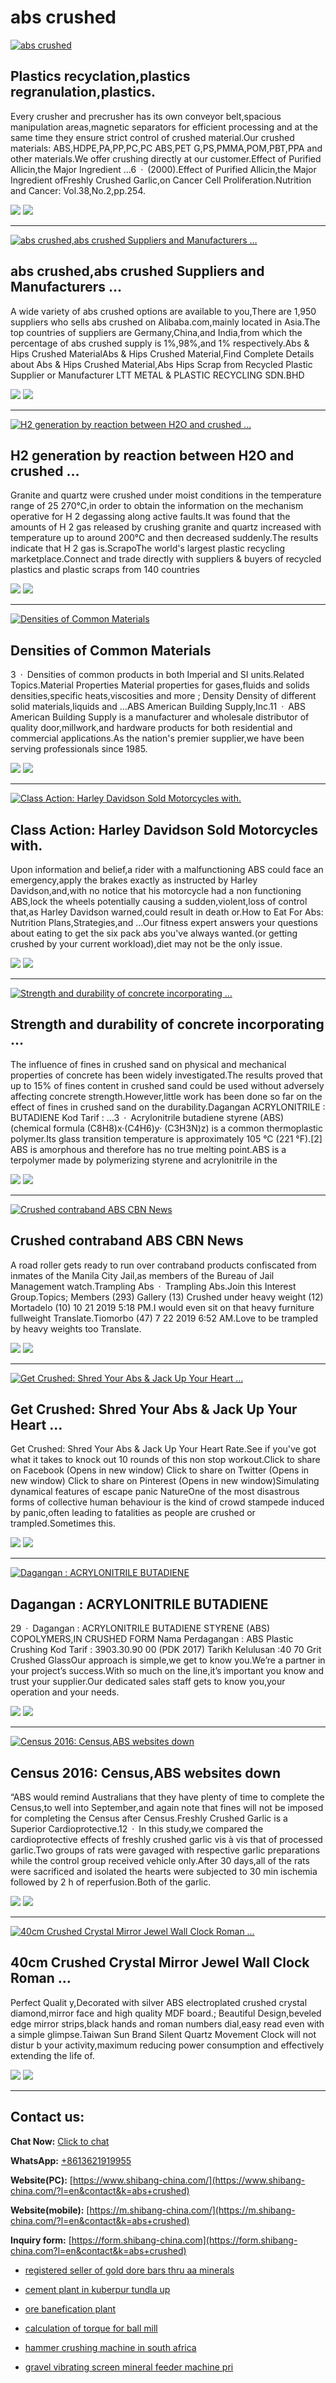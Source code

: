 # abs crushed

<a href="https://swt.shibang-china.com/?l=en&img&k=abs+crushed" target="_blank">![abs crushed](http://static.shibang-china.com/all-800x300/277.jpg)</a>

## Plastics recyclation,plastics regranulation,plastics.
Every crusher and precrusher has its own conveyor belt,spacious manipulation areas,magnetic separators for efficient processing and at the same time they ensure strict control of crushed material.Our crushed materials: ABS,HDPE,PA,PP,PC,PC ABS,PET G,PS,PMMA,POM,PBT,PPA and other materials.We offer crushing directly at our customer.Effect of Purified Allicin,the Major Ingredient …6&ensp;&#0183;&ensp;(2000).Effect of Purified Allicin,the Major Ingredient ofFreshly Crushed Garlic,on Cancer Cell Proliferation.Nutrition and Cancer: Vol.38,No.2,pp.254.


<a href="https://whatsapp.shibangsoft.com/WhatsApp.php" target="_blank" title="WhatsApp">![](http://static.shibang-china.com/icon/whatsapp.png)</a> <a href="https://swt.shibang-china.com/?l=en&icon&k=abs+crushed" target="_blank">![](http://static.shibang-china.com/icon/chat-en.png)</a>

---

<a href="https://swt.shibang-china.com/?l=en&img&k=abs+crushed" target="_blank">![abs crushed,abs crushed Suppliers and Manufacturers …](http://static.shibang-china.com/all-800x300/36.jpg)</a>

## abs crushed,abs crushed Suppliers and Manufacturers …
A wide variety of abs crushed options are available to you,There are 1,950 suppliers who sells abs crushed on Alibaba.com,mainly located in Asia.The top countries of suppliers are Germany,China,and India,from which the percentage of abs crushed supply is 1%,98%,and 1% respectively.Abs &amp; Hips Crushed MaterialAbs &amp; Hips Crushed Material,Find Complete Details about Abs &amp; Hips Crushed Material,Abs Hips Scrap from Recycled Plastic Supplier or Manufacturer LTT METAL &amp; PLASTIC RECYCLING SDN.BHD


<a href="https://whatsapp.shibangsoft.com/WhatsApp.php" target="_blank" title="WhatsApp">![](http://static.shibang-china.com/icon/whatsapp.png)</a> <a href="https://swt.shibang-china.com/?l=en&icon&k=abs+crushed" target="_blank">![](http://static.shibang-china.com/icon/chat-en.png)</a>

---

<a href="https://swt.shibang-china.com/?l=en&img&k=abs+crushed" target="_blank">![H2 generation by reaction between H2O and crushed …](http://static.shibang-china.com/all-800x300/113.jpg)</a>

## H2 generation by reaction between H2O and crushed …
Granite and quartz were crushed under moist conditions in the temperature range of 25 270&#176;C,in order to obtain the information on the mechanism operative for H 2 degassing along active faults.It was found that the amounts of H 2 gas released by crushing granite and quartz increased with temperature up to around 200&#176;C and then decreased suddenly.The results indicate that H 2 gas is.ScrapoThe world's largest plastic recycling marketplace.Connect and trade directly with suppliers &amp; buyers of recycled plastics and plastic scraps from 140 countries


<a href="https://whatsapp.shibangsoft.com/WhatsApp.php" target="_blank" title="WhatsApp">![](http://static.shibang-china.com/icon/whatsapp.png)</a> <a href="https://swt.shibang-china.com/?l=en&icon&k=abs+crushed" target="_blank">![](http://static.shibang-china.com/icon/chat-en.png)</a>

---

<a href="https://swt.shibang-china.com/?l=en&img&k=abs+crushed" target="_blank">![Densities of Common Materials](http://static.shibang-china.com/all-800x300/906.jpg)</a>

## Densities of Common Materials
3&ensp;&#0183;&ensp;Densities of common products in both Imperial and SI units.Related Topics.Material Properties Material properties for gases,fluids and solids densities,specific heats,viscosities and more ; Density Density of different solid materials,liquids and …ABS American Building Supply,Inc.11&ensp;&#0183;&ensp;ABS American Building Supply is a manufacturer and wholesale distributor of quality door,millwork,and hardware products for both residential and commercial applications.As the nation's premier supplier,we have been serving professionals since 1985.


<a href="https://whatsapp.shibangsoft.com/WhatsApp.php" target="_blank" title="WhatsApp">![](http://static.shibang-china.com/icon/whatsapp.png)</a> <a href="https://swt.shibang-china.com/?l=en&icon&k=abs+crushed" target="_blank">![](http://static.shibang-china.com/icon/chat-en.png)</a>

---

<a href="https://swt.shibang-china.com/?l=en&img&k=abs+crushed" target="_blank">![Class Action: Harley Davidson Sold Motorcycles with.](http://static.shibang-china.com/all-800x300/544.jpg)</a>

## Class Action: Harley Davidson Sold Motorcycles with.
Upon information and belief,a rider with a malfunctioning ABS could face an emergency,apply the brakes exactly as instructed by Harley Davidson,and,with no notice that his motorcycle had a non functioning ABS,lock the wheels potentially causing a sudden,violent,loss of control that,as Harley Davidson warned,could result in death or.How to Eat For Abs: Nutrition Plans,Strategies,and …Our fitness expert answers your questions about eating to get the six pack abs you've always wanted.(or getting crushed by your current workload),diet may not be the only issue.


<a href="https://whatsapp.shibangsoft.com/WhatsApp.php" target="_blank" title="WhatsApp">![](http://static.shibang-china.com/icon/whatsapp.png)</a> <a href="https://swt.shibang-china.com/?l=en&icon&k=abs+crushed" target="_blank">![](http://static.shibang-china.com/icon/chat-en.png)</a>

---

<a href="https://swt.shibang-china.com/?l=en&img&k=abs+crushed" target="_blank">![Strength and durability of concrete incorporating …](http://static.shibang-china.com/all-800x300/242.jpg)</a>

## Strength and durability of concrete incorporating …
The influence of fines in crushed sand on physical and mechanical properties of concrete has been widely investigated.The results proved that up to 15% of fines content in crushed sand could be used without adversely affecting concrete strength.However,little work has been done so far on the effect of fines in crushed sand on the durability.Dagangan ACRYLONITRILE : BUTADIENE Kod Tarif : …3&ensp;&#0183;&ensp;Acrylonitrile butadiene styrene (ABS) (chemical formula (C8H8)x&#183;(C4H6)y&#183; (C3H3N)z) is a common thermoplastic polymer.Its glass transition temperature is approximately 105 &#176;C (221 &#176;F).[2] ABS is amorphous and therefore has no true melting point.ABS is a terpolymer made by polymerizing styrene and acrylonitrile in the


<a href="https://whatsapp.shibangsoft.com/WhatsApp.php" target="_blank" title="WhatsApp">![](http://static.shibang-china.com/icon/whatsapp.png)</a> <a href="https://swt.shibang-china.com/?l=en&icon&k=abs+crushed" target="_blank">![](http://static.shibang-china.com/icon/chat-en.png)</a>

---

<a href="https://swt.shibang-china.com/?l=en&img&k=abs+crushed" target="_blank">![Crushed contraband ABS CBN News](http://static.shibang-china.com/all-800x300/941.jpg)</a>

## Crushed contraband ABS CBN News
A road roller gets ready to run over contraband products confiscated from inmates of the Manila City Jail,as members of the Bureau of Jail Management watch.Trampling Abs&ensp;&#0183;&ensp;Trampling Abs.Join this Interest Group.Topics; Members (293) Gallery (13) Crushed under heavy weight (12) Mortadelo (10) 10 21 2019 5:18 PM.I would even sit on that heavy furniture fullweight Translate.Tiomorbo (47) 7 22 2019 6:52 AM.Love to be trampled by heavy weights too Translate.


<a href="https://whatsapp.shibangsoft.com/WhatsApp.php" target="_blank" title="WhatsApp">![](http://static.shibang-china.com/icon/whatsapp.png)</a> <a href="https://swt.shibang-china.com/?l=en&icon&k=abs+crushed" target="_blank">![](http://static.shibang-china.com/icon/chat-en.png)</a>

---

<a href="https://swt.shibang-china.com/?l=en&img&k=abs+crushed" target="_blank">![Get Crushed: Shred Your Abs &amp; Jack Up Your Heart …](http://static.shibang-china.com/all-800x300/1301.jpg)</a>

## Get Crushed: Shred Your Abs &amp; Jack Up Your Heart …
Get Crushed: Shred Your Abs &amp; Jack Up Your Heart Rate.See if you've got what it takes to knock out 10 rounds of this non stop workout.Click to share on Facebook (Opens in new window) Click to share on Twitter (Opens in new window) Click to share on Pinterest (Opens in new window)Simulating dynamical features of escape panic NatureOne of the most disastrous forms of collective human behaviour is the kind of crowd stampede induced by panic,often leading to fatalities as people are crushed or trampled.Sometimes this.


<a href="https://whatsapp.shibangsoft.com/WhatsApp.php" target="_blank" title="WhatsApp">![](http://static.shibang-china.com/icon/whatsapp.png)</a> <a href="https://swt.shibang-china.com/?l=en&icon&k=abs+crushed" target="_blank">![](http://static.shibang-china.com/icon/chat-en.png)</a>

---

<a href="https://swt.shibang-china.com/?l=en&img&k=abs+crushed" target="_blank">![Dagangan : ACRYLONITRILE BUTADIENE](http://static.shibang-china.com/all-800x300/424.jpg)</a>

## Dagangan : ACRYLONITRILE BUTADIENE
29&ensp;&#0183;&ensp;Dagangan : ACRYLONITRILE BUTADIENE STYRENE (ABS) COPOLYMERS,IN CRUSHED FORM Nama Perdagangan : ABS Plastic Crushing Kod Tarif : 3903.30.90 00 (PDK 2017) Tarikh Kelulusan :40 70 Grit Crushed GlassOur approach is simple,we get to know you.We’re a partner in your project’s success.With so much on the line,it’s important you know and trust your supplier.Our dedicated sales staff gets to know you,your operation and your needs.


<a href="https://whatsapp.shibangsoft.com/WhatsApp.php" target="_blank" title="WhatsApp">![](http://static.shibang-china.com/icon/whatsapp.png)</a> <a href="https://swt.shibang-china.com/?l=en&icon&k=abs+crushed" target="_blank">![](http://static.shibang-china.com/icon/chat-en.png)</a>

---

<a href="https://swt.shibang-china.com/?l=en&img&k=abs+crushed" target="_blank">![Census 2016: Census,ABS websites down](http://static.shibang-china.com/all-800x300/74.jpg)</a>

## Census 2016: Census,ABS websites down
“ABS would remind Australians that they have plenty of time to complete the Census,to well into September,and again note that fines will not be imposed for completing the Census after Census.Freshly Crushed Garlic is a Superior Cardioprotective.12&ensp;&#0183;&ensp;In this study,we compared the cardioprotective effects of freshly crushed garlic vis &#224; vis that of processed garlic.Two groups of rats were gavaged with respective garlic preparations while the control group received vehicle only.After 30 days,all of the rats were sacrificed and isolated the hearts were subjected to 30 min ischemia followed by 2 h of reperfusion.Both of the garlic.


<a href="https://whatsapp.shibangsoft.com/WhatsApp.php" target="_blank" title="WhatsApp">![](http://static.shibang-china.com/icon/whatsapp.png)</a> <a href="https://swt.shibang-china.com/?l=en&icon&k=abs+crushed" target="_blank">![](http://static.shibang-china.com/icon/chat-en.png)</a>

---

<a href="https://swt.shibang-china.com/?l=en&img&k=abs+crushed" target="_blank">![40cm Crushed Crystal Mirror Jewel Wall Clock Roman …](http://static.shibang-china.com/all-800x300/1160.jpg)</a>

## 40cm Crushed Crystal Mirror Jewel Wall Clock Roman …
Perfect Qualit y,Decorated with silver ABS electroplated crushed crystal diamond,mirror face and high quality MDF board.; Beautiful Design,beveled edge mirror strips,black hands and roman numbers dial,easy read even with a simple glimpse.Taiwan Sun Brand Silent Quartz Movement Clock will not distur b your activity,maximum reducing power consumption and effectively extending the life of.

<a href="https://whatsapp.shibangsoft.com/WhatsApp.php" target="_blank" title="WhatsApp">![](http://static.shibang-china.com/icon/whatsapp.png)</a> <a href="https://swt.shibang-china.com/?l=en&icon&k=abs+crushed" target="_blank">![](http://static.shibang-china.com/icon/chat-en.png)</a>

---
## Contact us:

**Chat Now:** [Click to chat](https://swt.shibang-china.com?l=en&contact&k=abs+crushed)

**WhatsApp:**  [+8613621919955](https://whatsapp.shibangsoft.com/WhatsApp.php)

**Website(PC):** [https://www.shibang-china.com/](https://www.shibang-china.com/?l=en&contact&k=abs+crushed)

**Website(mobile):** [https://m.shibang-china.com/](https://m.shibang-china.com/?l=en&contact&k=abs+crushed)

**Inquiry form:** [https://form.shibang-china.com](https://form.shibang-china.com?l=en&contact&k=abs+crushed)

* [registered seller of gold dore bars thru aa minerals](../140/registered%20seller%20of%20gold%20dore%20bars%20thru%20aa%20minerals.md)

* [cement plant in kuberpur tundla up](../128/cement%20plant%20in%20kuberpur%20tundla%20up.md)

* [ore banefication plant](../131/ore%20banefication%20plant.md)

* [calculation of torque for ball mill](../137/calculation%20of%20torque%20for%20ball%20mill.md)

* [hammer crushing machine in south africa](../140/hammer%20crushing%20machine%20in%20south%20africa.md)

* [gravel vibrating screen mineral feeder machine pri](../139/gravel%20vibrating%20screen%20mineral%20feeder%20machine%20pri.md)